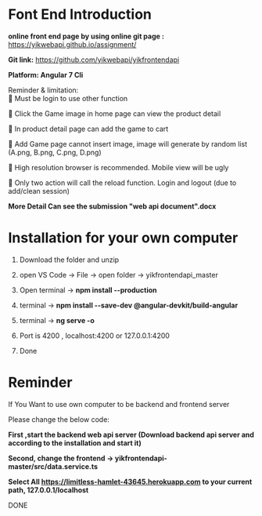 <h1>Font End Introduction</h1>

**online front end page by using online git page :** https://yikwebapi.github.io/assignment/

**Git link:** https://github.com/yikwebapi/yikfrontendapi

**Platform: Angular 7 Cli**

Reminder & limitation:  
	Must be login to use other function

	Click the Game image in home page can view the product detail

	In product detail page can add the game to cart

	Add Game page cannot insert image, image will generate by random list (A.png, B.png, C.png, D.png) 

	High resolution browser is recommended. Mobile view will be ugly

	Only two action will call the reload function. Login and logout (due to add/clean session)

**More Detail Can see the submission  "web api document".docx**

<h1>Installation for your own computer</h1>

1. Download the folder and unzip

2. open VS Code -> File -> open folder -> yikfrontendapi_master

3. Open terminal -> **npm install --production**

4.  terminal -> **npm install --save-dev @angular-devkit/build-angular**

5. terminal -> **ng serve -o**

6. Port is 4200 , localhost:4200 or 127.0.0.1:4200

7. Done

<h1>Reminder</h1>

If You Want to use own computer to be backend and frontend server

Please change the below code:

**First ,start the backend web api server (Download backend api server and according to the installation and start it)**

**Second, change the frontend -> yikfrontendapi-master/src/data.service.ts**

**Select All https://limitless-hamlet-43645.herokuapp.com to your current path, 127.0.0.1/localhost**

DONE


